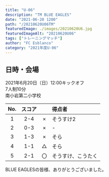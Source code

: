 ```yaml
---
title: "U-06"
description: "TM BLUE EAGLES"
date: "2021-06-20 1200"
path: "/20210620U06TM"
featuredImage: ./images/20210620U6.jpg
featuredImageAlt: "20210620U06"
tags: ["トレーニングマッチ"]
author: "FC Esblanco"
category: "2021年度U-06"
---
```


## 日時・会場

2021年6月20日（日）12:00キックオフ  
7人制10分  
南小岩第二小学校  

| No.| スコア |   | 得点者  |
|:--:|:------:|:-:|:--------|
| 1  | 2-4 | × |そうすけ2|
| 2  | 0-3 | × |-|
| 3  | 1-3 | × |そら|
| 4  | 1-1 | △ |そら|
| 5  | 2-1 | 〇 |そうすけ、こうたく|


<script src="https://adm.shinobi.jp/s/f9835040bccb6582c56df68b8f5ecca7"></script>

BLUE EAGLESの皆様、ありがとうございました。
